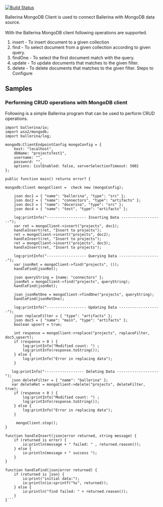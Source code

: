 [![Build Status](https://travis-ci.org/wso2-ballerina/module-mongodb.svg?branch=master)](https://travis-ci.org/wso2-ballerina/module-mongodb)

Ballerina MongoDB Client is used to connect Ballerina with MongoDB data source.<br/> <br/>
 With the Ballerina MongoDB client following operations are supported.

1. insert - To insert document to a given collection <br/>
2. find - To select document from a given collection according to given query. <br/>
3. findOne - To select the first document match with the query.<br/>
4. update - To update documents that matches to the given filter. <br/>
5. delete - To delete documents that matches to the given filter.
Steps to Configure <br/>

## Samples

### Performing CRUD operations with MongoDB client

Following is a simple Ballerina program that can be used to perform CRUD operations.

```ballerina
import ballerina/io;
import wso2/mongodb;
import ballerina/log;

mongodb:ClientEndpointConfig mongoConfig = {
    host: "localhost",
    dbName: "projectsTest1",
    username: "",
    password: "",
    options: {sslEnabled: false, serverSelectionTimeout: 500}
};

public function main() returns error? {
   
mongodb:Client mongoClient =  check new (mongoConfig);

    json doc1 = { "name": "ballerina", "type": "src" };
    json doc2 = { "name": "connectors", "type": "artifacts" };
    json doc3 = { "name": "docerina", "type": "src" };
    json doc4 = { "name": "test", "type": "artifacts" };

    log:printInfo("------------------ Inserting Data -------------------");
    var ret = mongoClient->insert("projects", doc1);
    handleInsert(ret, "Insert to projects");
    ret = mongoClient->insert("projects", doc2);
    handleInsert(ret, "Insert to projects");
    ret = mongoClient->insert("projects", doc3);
    handleInsert(ret, "Insert to projects");
  
    log:printInfo("------------------ Querying Data -------------------");
    var jsonRet = mongoClient->find("projects", ());
    handleFind(jsonRet);

    json queryString = {name: "connectors" };
    jsonRet = mongoClient->find("projects", queryString);
    handleFind(jsonRet);

    json jsonRetOne = mongoClient->findOne("projects", queryString);
    handleFind(jsonRetOne);

    log:printInfo("------------------ Updating Data -------------------");
    json replaceFilter = { "type": "artifacts" };
    json doc5 = { "name": "main", "type": "artifacts" };
    boolean upsert = true;

    int response = mongoClient->replace("projects", replaceFilter, doc5,upsert);
    if (response > 0 ) {
        log:printInfo("Modified count: ") ;
        log:printInfo(response.toString());
    } else {
        log:printInfo("Error in replacing data");
    }

   log:printInfo("------------------ Deleting Data -------------------");
   json deleteFilter = { "name": "ballerina" };
   var deleteRet = mongoClient->delete("projects", deleteFilter, true);
    if (response > 0 ) {
        log:printInfo("Modified count: ") ;
        log:printInfo(response.toString());
    } else {
        log:printInfo("Error in replacing data");
    }
    
     mongoClient.stop();
}

function handleInsert(json|error returned, string message) {
    if (returned is error) {
        io:println(message + " failed: " , returned.reason());
    } else {
        io:println(message + " success ");
    }
}

function handleFind(json|error returned) {
    if (returned is json) {
        io:print("initial data:");
        io:println(io:sprintf("%s", returned));
    } else {
        io:println("find failed: " + returned.reason());
    }
}```

